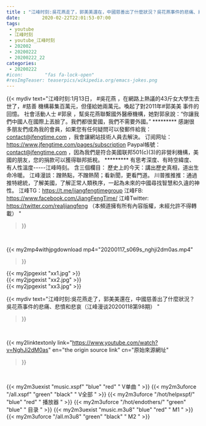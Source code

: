 ```yaml
---
title : "江峰时刻:吳花燕走了，郭美美還在，中國慈善出了什麼狀況？吳花燕事件的悲痛、悲憤和悲哀（江峰漫谈20200118第98期） "
date:        2020-02-22T22:01:53-07:00
tags:
 - youtube
 - 江峰时刻
 - youtube_江峰时刻
 - 202002
 - 20200222
 - 20200222_22
categories:
 - 20200222
#icon:        "fas fa-lock-open"
#resImgTeaser: teaserpics/wikipedia.org/emacs-jokes.png
---
```


{{< mydiv text="江峰时刻:1月13日， #吳花燕 ，在網路上熱議的43斤女大學生去世了，#慈善 機構募集百萬元，但僅給她兩萬元。喚起了對2011年#郭美美 事件的回憶。 社會活動人士 #郭泉 ，幫吳花燕聯繫國外醫療機構，她對郭泉說：“你讓我們中國人在國際上丟臉了。我們都很愛國，我們不需要外國。”     ********* 感謝很多朋友們成為我的會員，如果您有任何疑問可以發郵件給我：contact@jfengtime.com ，我會讓網站技術人員去解決。 订阅网址：https://www.jfengtime.com/pages/subscription Paypal帳號：contact@jfengtime.com ，因為我們是符合美國联邦501(c)(3)的非營利機構，美國的朋友，您的捐款可以獲得聯邦抵稅。     ********* 有思考深度、有時空緯度、有人性溫度-----江峰時刻。 含三個欄目： 歷史上的今天：講出歷史真相，道出生命冷暖。 江峰漫談：蹭熱點，不蹭熱鬧；看新聞，更看門道。 川普推推推：通過推特總統，了解美國，了解正常人類秩序，一起為未來的中國尋找智慧和久違的神性。  江峰TG：https://t.me/jiangfengtimegroup 江峰FB: https://www.facebook.com/JiangFengTime/ 江峰Twitter: https://twitter.com/realjiangfeng （本頻道擁有所有內容版權，未經允許不得轉載） "
>}}
<br>


{{< my2mp4withjpgdownload mp4="20200117_s069s_nghji2dm0as.mp4"
>}}

{{< my2jpgexist "xx1.jpg" >}}<br>
{{< my2jpgexist "xx2.jpg" >}}<br>
{{< my2jpgexist "xx3.jpg" >}}<br>



{{< mydiv text="江峰时刻:吳花燕走了，郭美美還在，中國慈善出了什麼狀況？吳花燕事件的悲痛、悲憤和悲哀（江峰漫谈20200118第98期） "
>}}
<br>

{{< my2linktextonly link="https://www.youtube.com/watch?v=NghJi2dM0as"
en="the origin source link" cn="原始來源網址"
>}}


<br>

{{< my2m3uexist "music.xspf"        "blue"   "red"    " V单曲 " >}} {{< my2m3uforce "/all.xspf"         "green"  "black"  " V全部 " >}} {{< my2m3uforce "/hot/helpxspf/"    "blue"   "red"    " 播放器 " >}} {{< my2m3uforce "/hot/endothers/"   "green"  "blue"   " 目录 " >}} {{< my2m3uexist "music.m3u8"        "blue"   "red"    " M1 " >}} {{< my2m3uforce "/all.m3u8"         "green"  "black"  " M2 " >}} 
